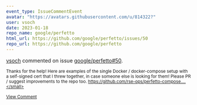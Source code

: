 ```yaml
---
event_type: IssueCommentEvent
avatar: "https://avatars.githubusercontent.com/u/814322?"
user: vsoch
date: 2023-01-18
repo_name: google/perfetto
html_url: https://github.com/google/perfetto/issues/50
repo_url: https://github.com/google/perfetto
---
```


<a href='https://github.com/vsoch' target='_blank'>vsoch</a> commented on issue <a href='https://github.com/google/perfetto/issues/50' target='_blank'>google/perfetto#50</a>.

<small>Thanks for the help! Here are examples of the single Docker / docker-compose setup with a self-signed cert that I threw together, in case someone else is looking for them! Please PR / suggest improvements to the repo too. https://github.com/rse-ops/perfetto-compose....</small>

<a href='https://github.com/google/perfetto/issues/50' target='_blank'>View Comment</a>